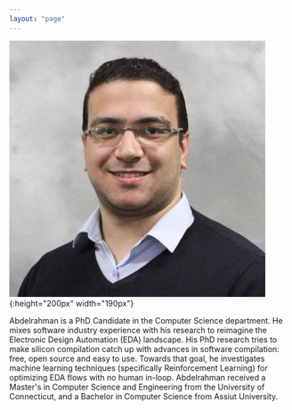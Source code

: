 ```yaml
---
layout: "page"
---
```




![](/members/abdelrahman.jpeg){:height="200px" width="190px"}


Abdelrahman is a PhD Candidate in the Computer Science department. He mixes software industry experience with his research to reimagine the Electronic Design Automation (EDA) landscape. His PhD research tries to make silicon compilation catch up with advances in software compilation: free, open source and easy to use. Towards that goal, he investigates machine learning techniques (specifically Reinforcement Learning) for optimizing EDA flows with no human in-loop. Abdelrahman received a Master's in Computer Science and Engineering from the University of Connecticut, and a Bachelor in Computer Science from Assiut University.
